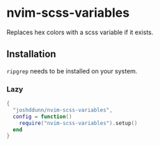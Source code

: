 # nvim-scss-variables

Replaces hex colors with a scss variable if it exists.

## Installation

`ripgrep` needs to be installed on your system.

### Lazy

```lua
{
  "joshddunn/nvim-scss-variables",
  config = function()
    require("nvim-scss-variables").setup()
  end
}
```
